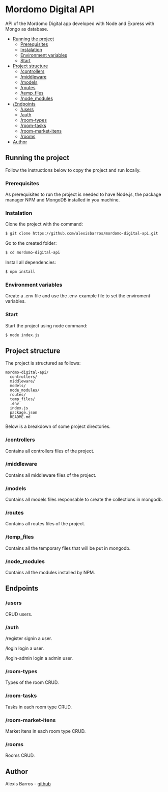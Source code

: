# Mordomo Digital API

API of the Mordomo Digital app developed with Node and Express with Mongo as database.

- [Running the project](#running-the-project)
  - [Prerequisites](#prerequisites)
  - [Instalation](#instalation)
  - [Environment variables](#environment-variables)
  - [Start](#start)
- [Project structure](#project-structure)
  - [/controllers](#controllers)
  - [/middleware](#middleware)
  - [/models](#models)
  - [/routes](#routes)
  - [/temp_files](#temp_files)
  - [/node_modules](#node_modules)
- [/Endpoints](#endpoints)
  - [/users](#users)
  - [/auth](#auth)
  - [/room-types](#room-types)
  - [/room-tasks](#room-tasks)
  - [/room-market-itens](#room-market-itens)
  - [/rooms](#rooms)
- [Author](#author)

## Running the project

Follow the instructions below to copy the project and run locally.

### Prerequisites

As prerequisites to run the project is needed to have Node.js, the package manager NPM and MongoDB installed in you machine.

### Instalation

Clone the project with the command:

```sh
$ git clone https://github.com/alexisbarros/mordomo-digital-api.git
```

Go to the created folder:

```sh
$ cd mordomo-digital-api
```

Install all dependencies:

```sh
$ npm install
```

### Environment variables

Create a .env file and use the .env-example file to set the enviroment variables.

### Start

Start the project using node command:

```sh
$ node index.js
```

## Project structure

The project is structured as follows:

```
mordmo-digital-api/
  controllers/
  middleware/
  models/
  node_modules/
  routes/
  temp_files/
  .env
  index.js
  package.json
  README.md
```

Below is a breakdown of some project directories.

### /controllers

Contains all controllers files of the project.

### /middleware

Contains all middleware files of the project.

### /models

Contains all models files responsable to create the collections in mongodb.

### /routes

Contains all routes files of the project.

### /temp_files

Contains all the temporary files that will be put in mongodb.

### /node_modules

Contains all the modules installed by NPM.

## Endpoints

### /users

CRUD users.

### /auth

/register signin a user.

/login login a user.

/login-admin login a admin user.

### /room-types

Types of the room CRUD.

### /room-tasks

Tasks in each room type CRUD.

### /room-market-itens

Market itens in each room type CRUD.

### /rooms

Rooms CRUD.

## Author

Alexis Barros - [github](https://github.com/alexisbarros)
